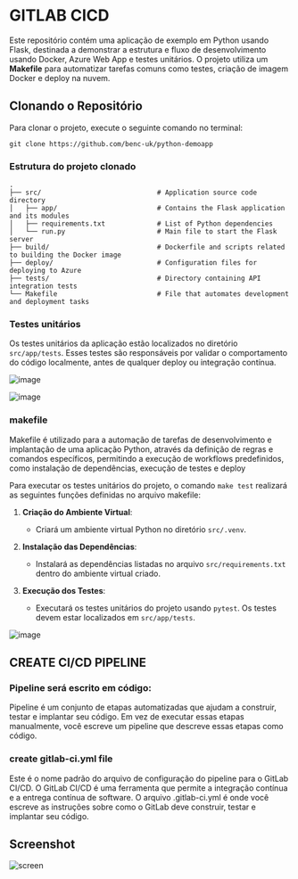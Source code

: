 
# GITLAB CICD

Este repositório contém uma aplicação de exemplo em Python usando Flask, destinada a demonstrar a estrutura e fluxo de desenvolvimento usando Docker, Azure Web App e testes unitários. O projeto utiliza um **Makefile** para automatizar tarefas comuns como testes, criação de imagem Docker e deploy na nuvem.

## Clonando o Repositório

Para clonar o projeto, execute o seguinte comando no terminal:

```
git clone https://github.com/benc-uk/python-demoapp
```

### Estrutura do projeto clonado

```
.
├── src/                             # Application source code directory
│   ├── app/                         # Contains the Flask application and its modules
│   ├── requirements.txt             # List of Python dependencies
│   └── run.py                       # Main file to start the Flask server
├── build/                           # Dockerfile and scripts related to building the Docker image
├── deploy/                          # Configuration files for deploying to Azure
├── tests/                           # Directory containing API integration tests
└── Makefile                         # File that automates development and deployment tasks
```

### Testes unitários

Os testes unitários da aplicação estão localizados no diretório `src/app/tests`. Esses testes são responsáveis por validar o comportamento do código localmente, antes de qualquer deploy ou integração contínua.

![image](https://github.com/user-attachments/assets/3e37d839-b2ff-4164-96fe-9ec0f3c6cf2a)

![image](https://github.com/user-attachments/assets/eccbc530-286b-479d-a717-5ff591a63a80)

### makefile

Makefile é utilizado para a automação de tarefas de desenvolvimento e implantação de uma aplicação Python, através da definição de regras e comandos específicos, permitindo a execução de workflows predefinidos, como instalação de dependências, execução de testes e deploy

Para executar os testes unitários do projeto, o comando `make test` realizará as seguintes funções definidas no arquivo makefile:

1. **Criação do Ambiente Virtual**:
   - Criará um ambiente virtual Python no diretório `src/.venv`.

2. **Instalação das Dependências**:
   - Instalará as dependências listadas no arquivo `src/requirements.txt` dentro do ambiente virtual criado.

3. **Execução dos Testes**:
   - Executará os testes unitários do projeto usando `pytest`. Os testes devem estar localizados em `src/app/tests`.

![image](https://github.com/user-attachments/assets/600b840f-994f-4fe0-812b-3aa69e114262)


## CREATE CI/CD PIPELINE

### Pipeline será escrito em código:
 
Pipeline é um conjunto de etapas automatizadas que ajudam a construir, testar e implantar seu código. Em vez de executar essas etapas manualmente, você escreve um pipeline que descreve essas etapas como código.

### create gitlab-ci.yml file

Este é o nome padrão do arquivo de configuração do pipeline para o GitLab CI/CD. O GitLab CI/CD é uma ferramenta que permite a integração contínua e a entrega contínua de software. O arquivo .gitlab-ci.yml é onde você escreve as instruções sobre como o GitLab deve construir, testar e implantar seu código.

## Screenshot

![screen](https://user-images.githubusercontent.com/14982936/30533171-db17fccc-9c4f-11e7-8862-eb8c148fedea.png)

